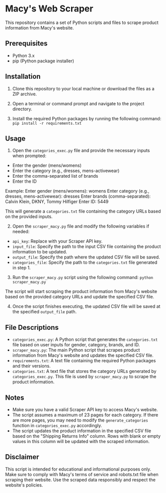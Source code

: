 # Macy's Web Scraper

This repository contains a set of Python scripts and files to scrape product information from Macy's website.

## Prerequisites

- Python 3.x
- pip (Python package installer)

## Installation

1. Clone this repository to your local machine or download the files as a ZIP archive.

2. Open a terminal or command prompt and navigate to the project directory.

3. Install the required Python packages by running the following command:
`pip install -r requirements.txt`

## Usage

1. Open the `categories_exec.py` file and provide the necessary inputs when prompted:
- Enter the gender (mens/womens)
- Enter the category (e.g., dresses, mens-activewear)
- Enter the comma-separated list of brands
- Enter the ID

Example:
Enter gender (mens/womens): womens
Enter category (e.g., dresses, mens-activewear): dresses
Enter brands (comma-separated): Calvin Klein, DKNY, Tommy Hilfiger
Enter ID: 5449

This will generate a `categories.txt` file containing the category URLs based on the provided inputs.

2. Open the `scraper_macy.py` file and modify the following variables if needed:
- `api_key`: Replace with your Scraper API key.
- `input_file`: Specify the path to the input CSV file containing the product information to be updated.
- `output_file`: Specify the path where the updated CSV file will be saved.
- `categories_file`: Specify the path to the `categories.txt` file generated in step 1.

3. Run the `scraper_macy.py` script using the following command:
    `python scraper_macy.py`

The script will start scraping the product information from Macy's website based on the provided category URLs and update the specified CSV file.

4. Once the script finishes executing, the updated CSV file will be saved at the specified `output_file` path.

## File Descriptions

- `categories_exec.py`: A Python script that generates the `categories.txt` file based on user inputs for gender, category, brands, and ID.
- `scraper_macy.py`: The main Python script that scrapes product information from Macy's website and updates the specified CSV file.
- `requirements.txt`: A text file containing the required Python packages and their versions.
- `categories.txt`: A text file that stores the category URLs generated by `categories_exec.py`. This file is used by `scraper_macy.py` to scrape the product information.

## Notes

- Make sure you have a valid Scraper API key to access Macy's website.
- The script assumes a maximum of 23 pages for each category. If there are more pages, you may need to modify the `generate_categories` function in `categories_exec.py` accordingly.
- The script updates the product information in the specified CSV file based on the "Shipping Returns Info" column. Rows with blank or empty values in this column will be updated with the scraped information.

## Disclaimer

This script is intended for educational and informational purposes only. Make sure to comply with Macy's terms of service and robots.txt file when scraping their website. Use the scraped data responsibly and respect the website's policies.
